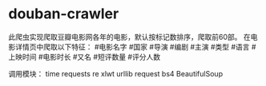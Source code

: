 # douban-crawler
此爬虫实现爬取豆瓣电影网各年的电影，默认按标记数排序，爬取前60部。
在电影详情页中爬取以下特征： #电影名字 #国家 #导演 #编剧 #主演 #类型 #语言 #上映时间 #电影时长 #又名 #短评数量 #评分人数

调用模块：
time
requests
re
xlwt
urllib request
bs4 BeautifulSoup
